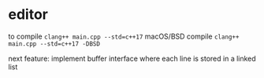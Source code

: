# editor
to compile
`clang++ main.cpp --std=c++17`
macOS/BSD compile
`clang++ main.cpp --std=c++17 -DBSD`

next feature: implement buffer interface where each line is stored in a linked list
